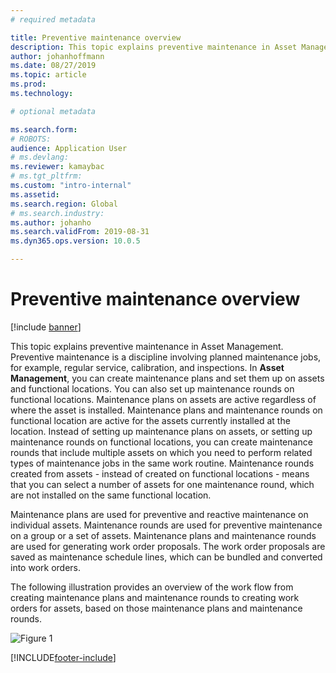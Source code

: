 ```yaml
---
# required metadata

title: Preventive maintenance overview
description: This topic explains preventive maintenance in Asset Management.
author: johanhoffmann
ms.date: 08/27/2019
ms.topic: article
ms.prod: 
ms.technology: 

# optional metadata

ms.search.form: 
# ROBOTS: 
audience: Application User
# ms.devlang: 
ms.reviewer: kamaybac
# ms.tgt_pltfrm: 
ms.custom: "intro-internal"
ms.assetid: 
ms.search.region: Global
# ms.search.industry: 
ms.author: johanho
ms.search.validFrom: 2019-08-31
ms.dyn365.ops.version: 10.0.5

---
```


# Preventive maintenance overview

[!include [banner](../../includes/banner.md)]

 

This topic explains preventive maintenance in Asset Management. Preventive maintenance is a discipline involving planned maintenance jobs, for example, regular service, calibration, and inspections. In **Asset Management**, you can create maintenance plans and set them up on assets and functional locations. You can also set up maintenance rounds on functional locations. Maintenance plans on assets are active regardless of where the asset is installed. Maintenance plans and maintenance rounds on functional location are active for the assets currently installed at the location. Instead of setting up maintenance plans on assets, or setting up maintenance rounds on functional locations, you can create maintenance rounds that include multiple assets on which you need to perform related types of maintenance jobs in the same work routine. Maintenance rounds created from assets - instead of created on functional locations - means that you can select a number of assets for one maintenance round, which are not installed on the same functional location.

Maintenance plans are used for preventive and reactive maintenance on individual assets. Maintenance rounds are used for preventive maintenance on a group or a set of assets. Maintenance plans and maintenance rounds are used for generating work order proposals. The work order proposals are saved as maintenance schedule lines, which can be bundled and converted into work orders.

The following illustration provides an overview of the work flow from creating maintenance plans and maintenance rounds to creating work orders for assets, based on those maintenance plans and maintenance rounds.

![Figure 1](media/01-preventive-maintenance.png)



[!INCLUDE[footer-include](../../../includes/footer-banner.md)]